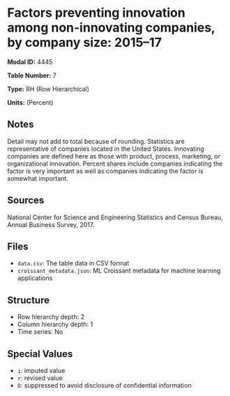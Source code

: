 # Factors preventing innovation among non-innovating companies, by company size: 2015–17

**Modal ID:** 4445

**Table Number:** 7

**Type:** RH (Row Hierarchical)

**Units:** (Percent)

## Notes

Detail may not add to total because of rounding. Statistics are representative of companies located in the United States. Innovating companies are defined here as those with product, process, marketing, or organizational innovation. Percent shares include companies indicating the factor is very important as well as companies indicating the factor is somewhat important.

## Sources

National Center for Science and Engineering Statistics and Census Bureau, Annual Business Survey, 2017.

## Files

- `data.csv`: The table data in CSV format
- `croissant_metadata.json`: ML Croissant metadata for machine learning applications

## Structure

- Row hierarchy depth: 2
- Column hierarchy depth: 1
- Time series: No

## Special Values

- `i`: imputed value
- `r`: revised value
- `D`: suppressed to avoid disclosure of confidential information
